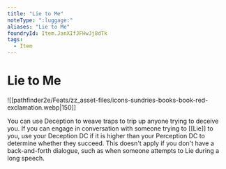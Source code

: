 ```yaml
---
title: "Lie to Me"
noteType: ":luggage:"
aliases: "Lie to Me"
foundryId: Item.JanXIfJFHwJj8dTk
tags:
  - Item
---
```


# Lie to Me
![[pathfinder2e/Feats/zz_asset-files/icons-sundries-books-book-red-exclamation.webp|150]]

You can use Deception to weave traps to trip up anyone trying to deceive you. If you can engage in conversation with someone trying to [[Lie]] to you, use your Deception DC if it is higher than your Perception DC to determine whether they succeed. This doesn't apply if you don't have a back-and-forth dialogue, such as when someone attempts to Lie during a long speech.
